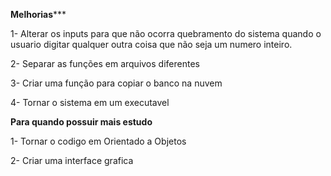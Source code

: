 ************Melhorias***************

1- Alterar os inputs para que não ocorra quebramento do sistema quando o usuario digitar qualquer outra coisa que não seja um numero inteiro.

2- Separar as funções em arquivos diferentes

3- Criar uma função para copiar o banco na nuvem 

4- Tornar o sistema em um executavel

****Para quando possuir mais estudo****

1- Tornar o codigo em Orientado a Objetos 

2- Criar uma interface grafica
